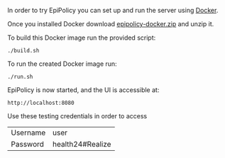 In order to try EpiPolicy you can set up and run the server using <a href="https://www.docker.com/" target="_blank">Docker</a>.

Once you installed Docker download <a href="assets/epipolicy-docker.zip">epipolicy-docker.zip</a> and unzip it.

To build this Docker image run the provided script:

    ./build.sh

To run the created Docker image run:

    ./run.sh

EpiPolicy is now started, and the UI is accessible at:

    http://localhost:8080

Use these testing credentials in order to access

<table class="table w-auto">
<tr>
    <td>Username</td><td>user</td>
</tr><tr>
    <td>Password</td><td>health24#Realize</td>
</tr>
</table>